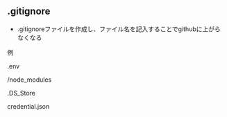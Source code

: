 ## .gitignore 

- .gitignoreファイルを作成し、ファイル名を記入することでgithubに上がらなくなる

例

.env

/node_modules

.DS_Store

credential.json
